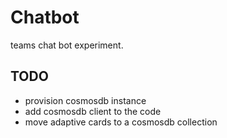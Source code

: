 # Chatbot
teams chat bot experiment.

## TODO
- provision cosmosdb instance
- add cosmosdb client to the code
- move adaptive cards to a cosmosdb collection